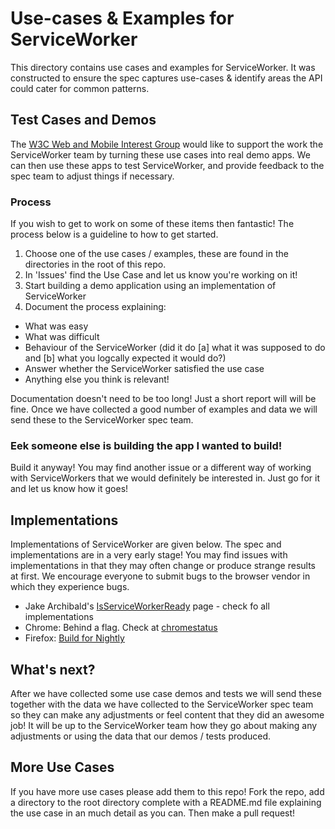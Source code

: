 # Use-cases & Examples for ServiceWorker

This directory contains use cases and examples for ServiceWorker. It was constructed to ensure the spec captures use-cases & identify areas the API could cater for common patterns.

## Test Cases and Demos

The [W3C Web and Mobile Interest Group](https://www.w3.org/wiki/Mobile/Work) would like to support the work the ServiceWorker team by turning these use cases into real demo apps. We can then use these apps to test ServiceWorker, and provide feedback to the spec team to adjust things if necessary.

### Process
If you wish to get to work on some of these items then fantastic! The process below is a guideline to how to get started.

1. Choose one of the use cases / examples, these are found in the directories in the root of this repo.
2. In 'Issues' find the Use Case and let us know you're working on it!
3. Start building a demo application using an implementation of ServiceWorker
4. Document the process explaining:

* What was easy
* What was difficult
* Behaviour of the ServiceWorker (did it do [a] what it was supposed to do and [b] what you logcally expected it would do?)
* Answer whether the ServiceWorker satisfied the use case
* Anything else you think is relevant!

Documentation doesn't need to be too long! Just a short report will will be fine. Once we have collected a good number of  examples and data we will send these to the ServiceWorker spec team. 

### Eek someone else is building the app I wanted to build!

Build it anyway! You may find another issue or a different way of working with ServiceWorkers that we would definitely be interested in. Just go for it and let us know how it goes!

## Implementations
Implementations of ServiceWorker are given below. The spec and implementations are in a very early stage! You may find issues with implementations in that they may often change or produce strange results at first. We encourage everyone to submit bugs to the browser vendor in which they experience bugs.

* Jake Archibald's [IsServiceWorkerReady](https://jakearchibald.github.io/isserviceworkerready/) page - check fo all implementations
* Chrome: Behind a flag. Check at [chromestatus](http://www.chromestatus.com/features/6561526227927040)
* Firefox: [Build for Nightly](http://blog.nikhilism.com/2014/05/serviceworker-implementation-status-in-firefox.html)

## What's next?
After we have collected some use case demos and tests we will send these together with the data we have collected to the ServiceWorker spec team so they can make any adjustments or feel content that they did an awesome job! It will be up to the ServiceWorker team how they go about making any adjustments or using the data that our demos / tests produced. 

## More Use Cases
If you have more use cases please add them to this repo! Fork the repo, add a directory to the root directory complete with a README.md file explaining the use case in an much detail as you can. Then make a pull request!
